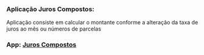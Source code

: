 ### Aplicação Juros Compostos:
Aplicação consiste em calcular o montante conforme a alteração da taxa de juros ao mês ou números de parcelas
### App: [Juros Compostos](https://app-juroscompostos.netlify.app/)


